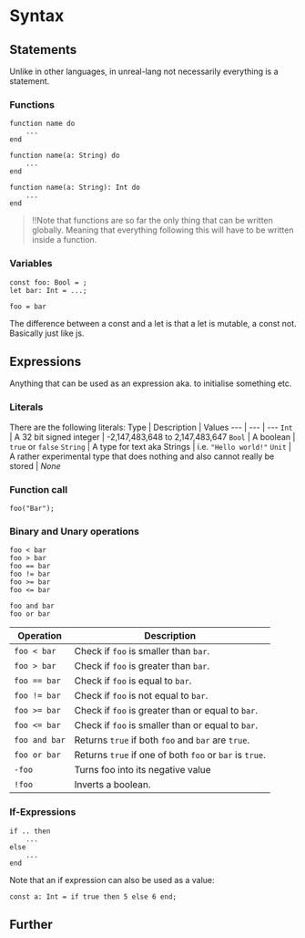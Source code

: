 # Syntax
## Statements
Unlike in other languages, in unreal-lang not necessarily everything is a statement.
### Functions
```
function name do
    ...
end

function name(a: String) do
    ...
end

function name(a: String): Int do
    ...
end
```

> !!Note that functions are so far the only thing that can be written globally. Meaning that everything following this will have to be written inside a function.

### Variables
```
const foo: Bool = ;
let bar: Int = ...;

foo = bar
```
The difference between a const and a let is that a let is mutable, a const not. Basically just like js.

## Expressions
Anything that can be used as an expression aka. to initialise something etc.
### Literals
There are the following literals:
Type | Description | Values
--- | --- | ---
`Int` | A 32 bit signed integer | -2,147,483,648 to 2,147,483,647
`Bool` | A boolean | `true` or `false`
`String` | A type for text aka Strings | i.e. `"Hello world!"`
`Unit` | A rather experimental type that does nothing and also cannot really be stored | _None_
### Function call
```
foo("Bar");
```
### Binary and Unary operations
```
foo < bar
foo > bar
foo == bar
foo != bar
foo >= bar
foo <= bar

foo and bar
foo or bar
```
Operation | Description
--- | ---
`foo < bar` | Check if `foo` is smaller than `bar`.
`foo > bar` | Check if `foo` is greater than `bar`.
`foo == bar` | Check if `foo` is equal to `bar`.
`foo != bar` | Check if `foo` is not equal to `bar`.
`foo >= bar` | Check if `foo` is greater than or equal to `bar`.
`foo <= bar` | Check if `foo` is smaller than or equal to `bar`.
`foo and bar` | Returns `true` if both `foo` and `bar` are `true`.
`foo or bar` | Returns `true` if one of both `foo` or `bar` is `true`.
`-foo` | Turns foo into its negative value
`!foo` | Inverts a boolean.

### If-Expressions
```
if .. then
    ...
else
    ...
end
```
Note that an if expression can also be used as a value:
```
const a: Int = if true then 5 else 6 end;
```


## Further

 